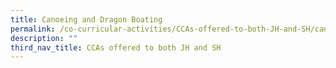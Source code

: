 ```yaml
---
title: Canoeing and Dragon Boating
permalink: /co-curricular-activities/CCAs-offered-to-both-JH-and-SH/canoeing-and-dragon-boating
description: ""
third_nav_title: CCAs offered to both JH and SH
---
```

